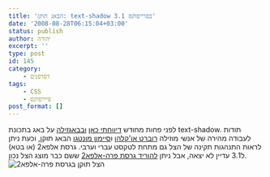 ```yaml
---
title: 'הבאג תוקן: text-shadow בפרייפוקס 3.1'
date: '2008-08-28T06:15:04+03:00'
status: publish
author: יהודה
excerpt: ''
type: post
id: 145
category:
    - דפדפנים
tags:
    - CSS
    - פיירפוקס
post_format: []
---
```

לפני פחות מחודש [דיווחתי כאן](/blog/2008/08/%D7%AA%D7%9B%D7%95%D7%A0%D7%AA-text-shadow-%D7%91%D7%A4%D7%A8%D7%99%D7%99%D7%A4%D7%95%D7%A7%D7%A1-31/) [ובבאגזילה](https://bugzilla.mozilla.org/show_bug.cgi?id=449519) על באג בתכונת text-shadow. תודות לעבודה מהירה של אנשי מוזילה [רוברט או'קלהן](http://weblogs.mozillazine.org/roc/) ו[סיימון מונטגו](http://www.smontagu.org/blog/) הבאג תוקן, וכעת ניתן לראות התנהגות תקינה של הצל גם מתחת לטקסט עברי וערבי. גרסת אלפא2 (או בטא) ל3.1 עדיין לא יצאה, אבל ניתן [להוריד גרסת פרה-אלפא2](http://ftp.mozilla.org/pub/mozilla.org/firefox/nightly/latest-trunk/) ששם כבר מוצג הצל נכון.  
![הצל תוקן בגרסת פרה-אלפא2](http://img.skitch.com/20080828-bywhnma95fsf71um33xx7jkd5n.png)
